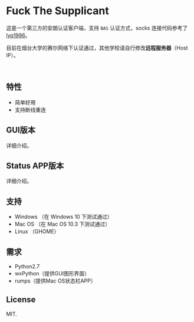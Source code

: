 # Fuck The Supplicant

这是一个第三方的安朗认证客户端，支持 `BAS` 认证方式，socks 连接代码参考了 [lyq1996](https://github.com/lyq1996/)。

目前在烟台大学的赛尔网络下认证通过，其他学校请自行修改**远程服务器**（Host IP）。

​    

## 特性

- 简单好用
- 支持断线重连

   

## GUI版本

详细介绍。



## Status APP版本

 详细介绍。

  

## 支持

- Windows （在 Windows 10 下测试通过）
- Mac OS （在 Mac OS 10.3 下测试通过）
- Linux （GHOME）


  


## 需求

- Python2.7
- wxPython（提供GUI图形界面）
- rumps（提供Mac OS状态栏APP）




## License

MIT.